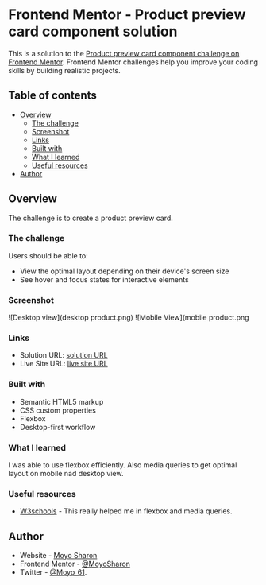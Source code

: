 # Frontend Mentor - Product preview card component solution

This is a solution to the [Product preview card component challenge on Frontend Mentor](https://www.frontendmentor.io/challenges/product-preview-card-component-GO7UmttRfa). Frontend Mentor challenges help you improve your coding skills by building realistic projects. 

## Table of contents

- [Overview](#overview)
  - [The challenge](#the-challenge)
  - [Screenshot](#screenshot)
  - [Links](#links)
  - [Built with](#built-with)
  - [What I learned](#what-i-learned)
  - [Useful resources](#useful-resources)
- [Author](#author)

## Overview
The challenge is to create a product preview card.

### The challenge

Users should be able to:

- View the optimal layout depending on their device's screen size
- See hover and focus states for interactive elements

### Screenshot

![Desktop view](desktop product.png)
![Mobile View](mobile product.png

### Links

- Solution URL: [solution URL](https://www.frontendmentor.io/solutions/product-preview-card-with-css-flexbox-6d9mZoQVfW)
- Live Site URL: [live site URL](https://productcard-moyo.netlify.app/)

### Built with

- Semantic HTML5 markup
- CSS custom properties
- Flexbox
- Desktop-first workflow


### What I learned

I was able to use flexbox efficiently. Also media queries to get optimal layout on mobile nad desktop view.



### Useful resources

- [W3schools](https://www.w3schools.com) - This really helped me in flexbox and media queries.

## Author

- Website - [Moyo Sharon](https://github.com/MoyoSharon)
- Frontend Mentor - [@MoyoSharon](https://www.frontendmentor.io/profile/MoyoSharon)
- Twitter - [@Moyo_61](https://www.twitter.com/moyo_61).
